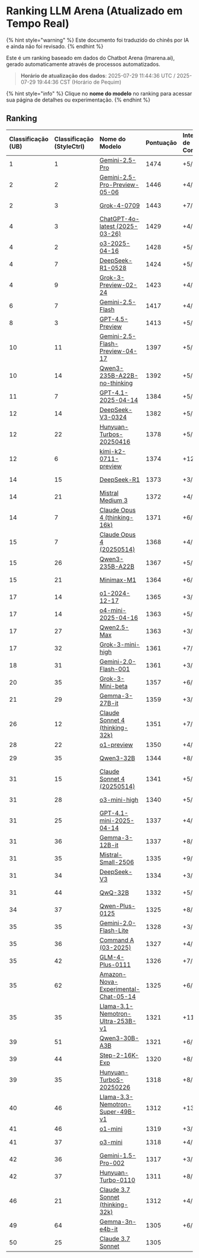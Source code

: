 # Ranking LLM Arena (Atualizado em Tempo Real)


{% hint style="warning" %}
Este documento foi traduzido do chinês por IA e ainda não foi revisado.
{% endhint %}




Este é um ranking baseado em dados do Chatbot Arena (lmarena.ai), gerado automaticamente através de processos automatizados.

> **Horário de atualização dos dados**: 2025-07-29 11:44:36 UTC / 2025-07-29 19:44:36 CST (Horário de Pequim)

{% hint style="info" %}
Clique no **nome do modelo** no ranking para acessar sua página de detalhes ou experimentação.
{% endhint %}

## Ranking

| Classificação (UB) | Classificação (StyleCtrl) | Nome do Modelo                                                                                                                | Pontuação | Intervalo de Confiança | Votos    | Fornecedor            | Licença                 | Data de Conhecimento |
|:------------------|:------------------------|:-----------------------------------------------------------------------------------------------------------------------------|:----------|:-----------------------|:---------|:----------------------|:-----------------------|:---------------------|
| 1                 | 1                       | [Gemini-2.5-Pro](http://aistudio.google.com/app/prompts/new_chat?model=gemini-2.5-pro)                                     | 1474      | +5/-4                  | 19,209  | Google               | Proprietary            | Dados indisponíveis |
| 2                 | 2                       | [Gemini-2.5-Pro-Preview-05-06](http://aistudio.google.com/app/prompts/new_chat?model=gemini-2.5-pro-preview-05-06)         | 1446      | +4/-5                  | 13,692  | Google               | Proprietary            | Dados indisponíveis |
| 2                 | 3                       | [Grok-4-0709](https://docs.x.ai/docs/models/grok-4-0709)                                                                   | 1443      | +7/-8                  | 5,725   | xAI                  | Proprietary            | Dados indisponíveis |
| 4                 | 3                       | [ChatGPT-4o-latest (2025-03-26)](https://x.com/OpenAI/status/1905331956856050135)                                          | 1429      | +4/-4                  | 26,230  | OpenAI               | Proprietary            | Dados indisponíveis |
| 4                 | 2                       | [o3-2025-04-16](https://openai.com/index/introducing-o3-and-o4-mini/)                                                      | 1428      | +5/-3                  | 25,442  | OpenAI               | Proprietary            | Dados indisponíveis |
| 4                 | 7                       | [DeepSeek-R1-0528](https://api-docs.deepseek.com/news/news250528)                                                          | 1424      | +5/-5                  | 14,514  | DeepSeek             | MIT                    | Dados indisponíveis |
| 4                 | 9                       | [Grok-3-Preview-02-24](https://x.ai/blog/grok-3)                                                                           | 1423      | +4/-3                  | 27,643  | xAI                  | Proprietary            | Dados indisponíveis |
| 6                 | 7                       | [Gemini-2.5-Flash](http://aistudio.google.com/app/prompts/new_chat?model=gemini-2.5-flash)                                 | 1417      | +4/-3                  | 24,656  | Google               | Proprietary            | Dados indisponíveis |
| 8                 | 3                       | [GPT-4.5-Preview](https://openai.com/index/introducing-gpt-4-5/)                                                           | 1413      | +5/-5                  | 15,271  | OpenAI               | Proprietary            | Dados indisponíveis |
| 10                | 11                      | [Gemini-2.5-Flash-Preview-04-17](http://aistudio.google.com/app/prompts/new_chat?model=gemini-2.5-flash-preview-04-17)     | 1397      | +5/-4                  | 18,607  | Google               | Proprietary            | Dados indisponíveis |
| 10                | 14                      | [Qwen3-235B-A22B-no-thinking](https://qwenlm.github.io/blog/qwen3/)                                                        | 1392      | +5/-4                  | 19,352  | Alibaba              | Apache 2.0             | Dados indisponíveis |
| 11                | 7                       | [GPT-4.1-2025-04-14](https://openai.com/index/gpt-4-1/)                                                                    | 1384      | +5/-4                  | 20,325  | OpenAI               | Proprietary            | Dados indisponíveis |
| 12                | 14                      | [DeepSeek-V3-0324](https://api-docs.deepseek.com/news/news250325)                                                          | 1382      | +5/-4                  | 23,031  | DeepSeek             | MIT                    | Dados indisponíveis |
| 12                | 22                      | [Hunyuan-Turbos-20250416](https://cloud.tencent.com/document/product/1729/104753)                                          | 1378      | +5/-5                  | 8,950   | Tencent              | Proprietary            | Dados indisponíveis |
| 12                | 6                       | [kimi-k2-0711-preview](https://moonshotai.github.io/Kimi-K2/)                                                              | 1374      | +12/-11                | 3,166   | Moonshot             | Modified MIT           | Dados indisponíveis |
| 14                | 15                      | [DeepSeek-R1](https://api-docs.deepseek.com/news/news250120)                                                               | 1373      | +3/-5                  | 19,430  | DeepSeek             | MIT                    | Dados indisponíveis |
| 14                | 21                      | [Mistral Medium 3](https://mistral.ai/news/mistral-medium-3)                                                               | 1372      | +4/-3                  | 23,574  | Mistral              | Proprietary            | Dados indisponíveis |
| 14                | 7                       | [Claude Opus 4 (thinking-16k)](https://www.anthropic.com/news/claude-4)                                                    | 1371      | +6/-5                  | 13,582  | Anthropic            | Proprietary            | Dados indisponíveis |
| 15                | 7                       | [Claude Opus 4 (20250514)](https://www.anthropic.com/news/claude-4)                                                        | 1368      | +4/-3                  | 21,663  | Anthropic            | Proprietary            | Dados indisponíveis |
| 15                | 26                      | [Qwen3-235B-A22B](https://qwenlm.github.io/blog/qwen3/)                                                                    | 1367      | +5/-4                  | 16,482  | Alibaba              | Apache 2.0             | Dados indisponíveis |
| 15                | 21                      | [Minimax-M1](https://www.minimax.io/news/minimaxm1)                                                                        | 1364      | +6/-4                  | 11,524  | MiniMax              | Apache 2.0             | Dados indisponíveis |
| 17                | 14                      | [o1-2024-12-17](https://openai.com/index/o1-and-new-tools-for-developers/)                                                 | 1365      | +3/-3                  | 29,038  | OpenAI               | Proprietary            | Dados indisponíveis |
| 17                | 14                      | [o4-mini-2025-04-16](https://openai.com/index/introducing-o3-and-o4-mini/)                                                 | 1363      | +5/-4                  | 20,096  | OpenAI               | Proprietary            | Dados indisponíveis |
| 17                | 27                      | [Qwen2.5-Max](https://qwenlm.github.io/blog/qwen2.5-max/)                                                                  | 1363      | +3/-3                  | 32,937  | Alibaba              | Proprietary            | Dados indisponíveis |
| 17                | 32                      | [Grok-3-mini-high](https://docs.x.ai/docs/models)                                                                          | 1361      | +7/-6                  | 6,020   | xAI                  | Proprietary            | Dados indisponíveis |
| 18                | 31                      | [Gemini-2.0-Flash-001](https://aistudio.google.com/app/prompts/new_chat?instructions=lmsys-1121&model=gemini-2.0-flash-001) | 1361      | +3/-2                  | 37,796  | Google               | Proprietary            | Dados indisponíveis |
| 20                | 35                      | [Grok-3-Mini-beta](https://docs.x.ai/docs/models)                                                                          | 1357      | +6/-5                  | 12,522  | xAI                  | Proprietary            | Dados indisponíveis |
| 21                | 29                      | [Gemma-3-27B-it](http://aistudio.google.com/app/prompts/new_chat?model=gemma-3-27b-it)                                     | 1359      | +3/-3                  | 28,099  | Google               | Gemma                  | Dados indisponíveis |
| 26                | 12                      | [Claude Sonnet 4 (thinking-32k)](https://www.anthropic.com/news/claude-4)                                                  | 1351      | +7/-5                  | 12,534  | Anthropic            | Proprietary            | Dados indisponíveis |
| 28                | 22                      | [o1-preview](https://platform.openai.com/docs/models/o1)                                                                   | 1350      | +4/-3                  | 33,177  | OpenAI               | Proprietary            | 2023/10          |
| 29                | 35                      | [Qwen3-32B](https://qwenlm.github.io/blog/qwen3/)                                                                          | 1344      | +8/-8                  | 4,074   | Alibaba              | Apache 2.0             | Dados indisponíveis |
| 31                | 15                      | [Claude Sonnet 4 (20250514)](https://www.anthropic.com/news/claude-4)                                                      | 1341      | +5/-4                  | 17,996  | Anthropic            | Proprietary            | Dados indisponíveis |
| 31                | 28                      | [o3-mini-high](https://platform.openai.com/docs/guides/reasoning#reasoning-effort)                                         | 1340      | +5/-3                  | 19,404  | OpenAI               | Proprietary            | Dados indisponíveis |
| 31                | 25                      | [GPT-4.1-mini-2025-04-14](https://openai.com/index/gpt-4-1/)                                                               | 1337      | +4/-4                  | 19,404  | OpenAI               | Proprietary            | Dados indisponíveis |
| 31                | 36                      | [Gemma-3-12B-it](http://aistudio.google.com/app/prompts/new_chat?model=gemma-3-12b-it)                                     | 1337      | +8/-8                  | 3,976   | Google               | Gemma                  | Dados indisponíveis |
| 31                | 35                      | [Mistral-Small-2506](https://huggingface.co/mistralai/Mistral-Small-3.2-24B-Instruct-2506)                               | 1335      | +9/-7                  | 4,940   | Mistral              | Apache 2.0             | Dados indisponíveis |
| 31                | 34                      | [DeepSeek-V3](https://huggingface.co/deepseek-ai/DeepSeek-V3)                                                              | 1334      | +3/-4                  | 22,841  | DeepSeek             | DeepSeek               | Dados indisponíveis |
| 31                | 44                      | [QwQ-32B](https://huggingface.co/Qwen/QwQ-32B)                                                                           | 1332      | +5/-3                  | 19,232  | Alibaba              | Apache 2.0             | Dados indisponíveis |
| 34                | 37                      | [Qwen-Plus-0125](https://www.alibabacloud.com/help/en/model-studio/developer-reference/what-is-qwen-llm)                 | 1325      | +8/-7                  | 6,055   | Alibaba              | Proprietary            | Dados indisponíveis |
| 35                | 35                      | [Gemini-2.0-Flash-Lite](https://aistudio.google.com/prompts/new_chat?model=gemini-2.0-flash-lite)                        | 1328      | +3/-3                  | 26,104  | Google               | Proprietary            | Dados indisponíveis |
| 35                | 36                      | [Command A (03-2025)](https://cohere.com/blog/command-a)                                                                  | 1327      | +4/-4                  | 26,540  | Cohere               | CC-BY-NC-4.0           | Dados indisponíveis |
| 35                | 42                      | [GLM-4-Plus-0111](https://bigmodel.cn/dev/howuse/glm-4)                                                                   | 1326      | +7/-7                  | 6,028   | Zhipu                | Proprietary            | Dados indisponíveis |
| 35                | 62                      | [Amazon-Nova-Experimental-Chat-05-14](https://nova.amazon.com/faqs)                                                     | 1325      | +6/-5                  | 9,753   | Amazon               | Proprietary            | Dados indisponíveis |
| 35                | 35                      | [Llama-3.1-Nemotron-Ultra-253B-v1](https://huggingface.co/nvidia/Llama-3_1-Nemotron-Ultra-253B-v1)                      | 1321      | +11/-10                | 2,656   | Nvidia               | Nvidia Open Model      | Dados indisponíveis |
| 39                | 51                      | [Qwen3-30B-A3B](https://qwenlm.github.io/blog/qwen3/)                                                                    | 1321      | +6/-5                  | 16,285  | Alibaba              | Apache 2.0             | Dados indisponíveis |
| 39                | 44                      | [Step-2-16K-Exp](https://platform.stepfun.com/docs/llm/text)                                                            | 1320      | +8/-7                  | 5,126   | StepFun              | Proprietary            | Dados indisponíveis |
| 39                | 35                      | [Hunyuan-TurboS-20250226](https://cloud.tencent.com/document/product/1729/104753)                                        | 1318      | +8/-10                 | 2,452   | Tencent              | Proprietary            | Dados indisponíveis |
| 40                | 46                      | [Llama-3.3-Nemotron-Super-49B-v1](https://huggingface.co/nvidia/Llama-3_3-Nemotron-Super-49B-v1)                         | 1312      | +13/-9                 | 2,371   | Nvidia               | Nvidia                 | Dados indisponíveis |
| 41                | 46                      | [o1-mini](https://platform.openai.com/docs/models/o1)                                                                     | 1319      | +3/-3                  | 54,951  | OpenAI               | Proprietary            | 2023/10          |
| 41                | 37                      | [o3-mini](https://openai.com/index/openai-o3-mini/)                                                                       | 1318      | +4/-3                  | 38,885  | OpenAI               | Proprietary            | Dados indisponíveis |
| 42                | 36                      | [Gemini-1.5-Pro-002](https://aistudio.google.com/app/prompts/new_chat?instructions=lmsys&model=gemini-1.5-pro-002)       | 1317      | +3/-2                  | 58,645  | Google               | Proprietary            | Dados indisponíveis |
| 42                | 37                      | [Hunyuan-Turbo-0110](https://cloud.tencent.com/document/product/1729/104753)                                              | 1311      | +8/-11                 | 2,510   | Tencent              | Proprietary            | Dados indisponíveis |
| 46                | 21                      | [Claude 3.7 Sonnet (thinking-32k)](https://www.anthropic.com/news/claude-3-7-sonnet)                                    | 1312      | +4/-3                  | 28,145  | Anthropic            | Proprietary            | Dados indisponíveis |
| 49                | 64                      | [Gemma-3n-e4b-it](http://aistudio.google.com/app/prompts/new_chat?model=gemma-3n-e4b-it)                                 | 1305      | +6/-6                  | 9,350   | Google               | Gemma                  | Dados indisponíveis |
| 50                | 25                      | [Claude 3.7 Sonnet](https://www.anthropic.com/news/claude-3-7-sonnet)                                                    | 1305